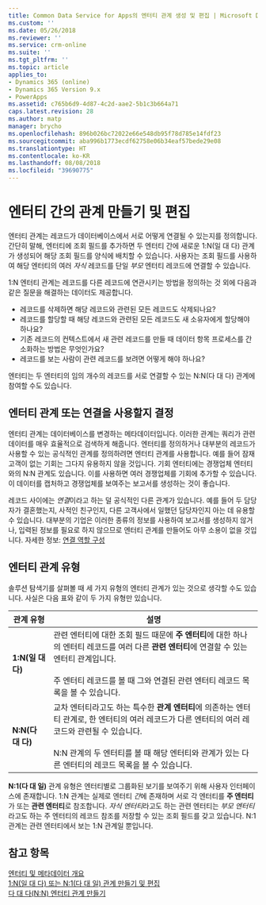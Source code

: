 ```yaml
---
title: Common Data Service for Apps의 엔터티 관계 생성 및 편집 | Microsoft Docs
ms.custom: ''
ms.date: 05/26/2018
ms.reviewer: ''
ms.service: crm-online
ms.suite: ''
ms.tgt_pltfrm: ''
ms.topic: article
applies_to:
- Dynamics 365 (online)
- Dynamics 365 Version 9.x
- PowerApps
ms.assetid: c765b6d9-4d87-4c2d-aae2-5b1c3b664a71
caps.latest.revision: 28
ms.author: matp
manager: brycho
ms.openlocfilehash: 896b026bc72022e66e548db95f78d785e14fdf23
ms.sourcegitcommit: aba996b1773ecdf62758e06b34eaf57bede29e08
ms.translationtype: HT
ms.contentlocale: ko-KR
ms.lasthandoff: 08/08/2018
ms.locfileid: "39690775"
---
```

# <a name="create-and-edit-relationships-between-entities"></a>엔터티 간의 관계 만들기 및 편집 

엔터티 관계는 레코드가 데이터베이스에서 서로 어떻게 연결될 수 있는지를 정의합니다. 간단히 말해, 엔터티에 조회 필드를 추가하면 두 엔터티 간에 새로운 1:N(일 대 다) 관계가 생성되어 해당 조회 필드를 양식에 배치할 수 있습니다. 사용자는 조회 필드를 사용하여 해당 엔터티의 여러 *자식* 레코드를 단일 *부모* 엔터티 레코드에 연결할 수 있습니다.  
  
1:N 엔터티 관계는 레코드를 다른 레코드에 연관시키는 방법을 정의하는 것 외에 다음과 같은 질문을 해결하는 데이터도 제공합니다.  
  
- 레코드를 삭제하면 해당 레코드와 관련된 모든 레코드도 삭제되나요?  
- 레코드를 할당할 때 해당 레코드와 관련된 모든 레코드도 새 소유자에게 할당해야 하나요?  
- 기존 레코드의 컨텍스트에서 새 관련 레코드를 만들 때 데이터 항목 프로세스를 간소화하는 방법은 무엇인가요?  
- 레코드를 보는 사람이 관련 레코드를 보려면 어떻게 해야 하나요?  
  
 엔터티는 두 엔터티의 임의 개수의 레코드를 서로 연결할 수 있는 N:N(다 대 다) 관계에 참여할 수도 있습니다.  

<a name="BKMK_Connections"></a>

## <a name="decide-whether-to-use-entity-relationships-or-connections"></a>엔터티 관계 또는 연결을 사용할지 결정 
 
엔터티 관계는 데이터베이스를 변경하는 메타데이터입니다. 이러한 관계는 쿼리가 관련 데이터를 매우 효율적으로 검색하게 해줍니다. 엔터티를 정의하거나 대부분의 레코드가 사용할 수 있는 공식적인 관계를 정의하려면 엔터티 관계를 사용합니다. 예를 들어 잠재 고객이 없는 기회는 그다지 유용하지 않을 것입니다. 기회 엔터티에는 경쟁업체 엔터티와의 N:N 관계도 있습니다. 이를 사용하면 여러 경쟁업체를 기회에 추가할 수 있습니다. 이 데이터를 캡처하고 경쟁업체를 보여주는 보고서를 생성하는 것이 좋습니다.  
  
레코드 사이에는 *연결*이라고 하는 덜 공식적인 다른 관계가 있습니다. 예를 들어 두 담당자가 결혼했는지, 사적인 친구인지, 다른 고객사에서 일했던 담당자인지 아는 데 유용할 수 있습니다. 대부분의 기업은 이러한 종류의 정보를 사용하여 보고서를 생성하지 않거나, 입력된 정보를 필요로 하지 않으므로 엔터티 관계를 만들어도 아무 소용이 없을 것입니다. 자세한 정보: [연결 역할 구성](configure-connection-roles.md)

  
<a name="BKMK_TypesOfRelationships"></a>
 
## <a name="types-of-entity-relationships"></a>엔터티 관계 유형

솔루션 탐색기를 살펴볼 때 세 가지 유형의 엔터티 관계가 있는 것으로 생각할 수도 있습니다. 사실은 다음 표와 같이 두 가지 유형만 있습니다.  
  
|관계 유형|설명|  
|-----------------------|-----------------|  
|**1:N(일 대 다)**|관련 엔터티에 대한 조회 필드 때문에 **주 엔터티**에 대한 하나의 엔터티 레코드를 여러 다른 **관련 엔터티**에 연결할 수 있는 엔터티 관계입니다.<br /><br /> 주 엔터티 레코드를 볼 때 그와 연결된 관련 엔터티 레코드 목록을 볼 수 있습니다.|  
|**N:N(다 대 다)**|교차 엔터티라고도 하는 특수한 **관계 엔터티**에 의존하는 엔터티 관계로, 한 엔터티의 여러 레코드가 다른 엔터티의 여러 레코드와 관련될 수 있습니다.<br /><br /> N:N 관계의 두 엔터티를 볼 때 해당 엔터티와 관계가 있는 다른 엔터티의 레코드 목록을 볼 수 있습니다.|  
  
**N:1(다 대 일)** 관계 유형은 엔터티별로 그룹화된 보기를 보여주기 위해 사용자 인터페이스에 존재합니다. 1:N 관계는 실제로 엔터티 *간*에 존재하며 서로 각 엔터티를 **주 엔터티**가 또는 **관련 엔터티**로 참조합니다. *자식 엔터티*라고도 하는 관련 엔터티는 *부모 엔터티*라고도 하는 주 엔터티의 레코드 참조를 저장할 수 있는 조회 필드를 갖고 있습니다. N:1 관계는 관련 엔터티에서 보는 1:N 관계일 뿐입니다.  
 
## <a name="see-also"></a>참고 항목

[엔터티 및 메타데이터 개요](create-edit-metadata.md)<br />
[1:N(일 대 다) 또는 N:1(다 대 일) 관계 만들기 및 편집](create-edit-1n-relationships.md)<br />
[다 대 다(N:N) 엔터티 관계 만들기](create-edit-nn-relationships.md)

